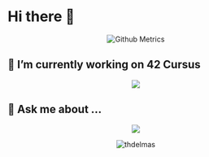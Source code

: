 # Hi there 👋
<p align="center">
  <img src="https://metrics.lecoq.io/thdelmas" alt="Github Metrics">
</p>

## 🔭 I’m currently working on 42 Cursus
<!--[42 STATS]-->
<p align="center">
  <img src="https://badge42.herokuapp.com/api/stats/thdelmas?privacyName=true&privacyEmail=true">
</p>


## 💬 Ask me about ...
<!--[TOP LANGUAGES]-->
<p align="center">
  <img src="https://github-readme-stats.vercel.app/api/top-langs/?username=thdelmas&layout=compact&theme=tokyonight&show_icons=true">
</p>

<p align="center">
<img src="https://komarev.com/ghpvc/?username=thdelmas" alt="thdelmas"/>  
</p>
<!--
**thdelmas/thdelmas** is a ✨ _special_ ✨ repository because its `README.md` (this file) appears on your GitHub profile.

Here are some ideas to get you started:


- 🌱 I’m currently learning ...
- 👯 I’m looking to collaborate on ...
- 🤔 I’m looking for help with ...
- 📫 How to reach me: ...
- 😄 Pronouns: ...
- ⚡ Fun fact: ...
-->
